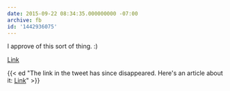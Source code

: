 ```yaml
---
date: 2015-09-22 08:34:35.000000000 -07:00
archive: fb
id: '1442936075'
---
```


I approve of this sort of thing. :) 

[Link](https://twitter.com/lisapjackson/status/646104041349623808)

{{< ed "The link in the tweet has since disappeared. Here's an article about it: [Link](https://mashable.com/archive/roundhouse-apple-music)" >}}